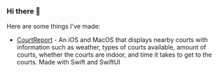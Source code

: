 ### Hi there 👋

Here are some things I've made:
* [CourtReport](https://github.com/Shyamsaibethina/courtreport) - An iOS and MacOS that displays nearby courts with information such as weather, types of courts available, amount of courts, whether the courts are indoor, and time it takes to get to the courts. Made with Swift and SwiftUI 
